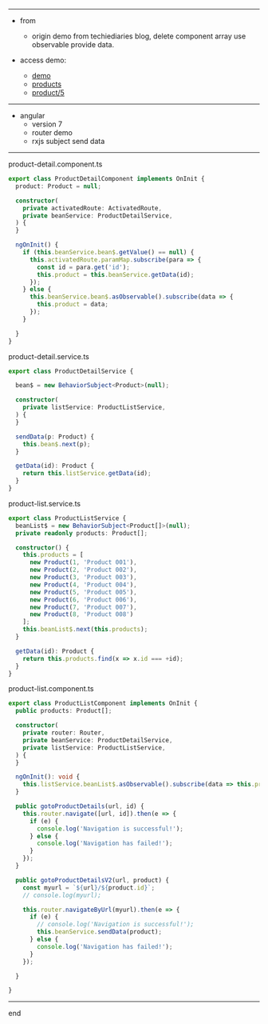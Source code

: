 


---

- from
  - origin demo from techiediaries blog, delete component array use observable provide data.

- access demo:
  - [demo](https://littleostar-angular.github.io/angular-router-demo-techiediaries/)
  - [products](https://littleostar-angular.github.io/angular-router-demo-techiediaries/products)
  - [product/5](https://littleostar-angular.github.io/angular-router-demo-techiediaries/product/5)

---

- angular
  - version 7
  - router demo
  - rxjs subject send data

---

product-detail.component.ts
```typescript
export class ProductDetailComponent implements OnInit {
  product: Product = null;

  constructor(
    private activatedRoute: ActivatedRoute,
    private beanService: ProductDetailService,
  ) {
  }

  ngOnInit() {
    if (this.beanService.bean$.getValue() == null) {
      this.activatedRoute.paramMap.subscribe(para => {
        const id = para.get('id');
        this.product = this.beanService.getData(id);
      });
    } else {
      this.beanService.bean$.asObservable().subscribe(data => {
        this.product = data;
      });
    }

  }
}
```

product-detail.service.ts
```typescript
export class ProductDetailService {

  bean$ = new BehaviorSubject<Product>(null);

  constructor(
    private listService: ProductListService,
  ) {
  }

  sendData(p: Product) {
    this.bean$.next(p);
  }

  getData(id): Product {
    return this.listService.getData(id);
  }
}
```

product-list.service.ts
```typescript
export class ProductListService {
  beanList$ = new BehaviorSubject<Product[]>(null);
  private readonly products: Product[];

  constructor() {
    this.products = [
      new Product(1, 'Product 001'),
      new Product(2, 'Product 002'),
      new Product(3, 'Product 003'),
      new Product(4, 'Product 004'),
      new Product(5, 'Product 005'),
      new Product(6, 'Product 006'),
      new Product(7, 'Product 007'),
      new Product(8, 'Product 008')
    ];
    this.beanList$.next(this.products);
  }

  getData(id): Product {
    return this.products.find(x => x.id === +id);
  }
}
```

product-list.component.ts
```typescript
export class ProductListComponent implements OnInit {
  public products: Product[];

  constructor(
    private router: Router,
    private beanService: ProductDetailService,
    private listService: ProductListService,
  ) {
  }

  ngOnInit(): void {
    this.listService.beanList$.asObservable().subscribe(data => this.products = data);
  }

  public gotoProductDetails(url, id) {
    this.router.navigate([url, id]).then(e => {
      if (e) {
        console.log('Navigation is successful!');
      } else {
        console.log('Navigation has failed!');
      }
    });
  }

  public gotoProductDetailsV2(url, product) {
    const myurl = `${url}/${product.id}`;
    // console.log(myurl);

    this.router.navigateByUrl(myurl).then(e => {
      if (e) {
        // console.log('Navigation is successful!');
        this.beanService.sendData(product);
      } else {
        console.log('Navigation has failed!');
      }
    });

  }

}
```

---

end
